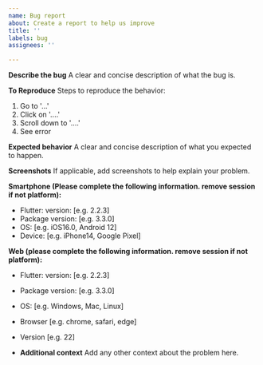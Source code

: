 ```yaml
---
name: Bug report
about: Create a report to help us improve
title: ''
labels: bug
assignees: ''

---
```


**Describe the bug**
A clear and concise description of what the bug is.

**To Reproduce**
Steps to reproduce the behavior:
1. Go to '...'
2. Click on '....'
3. Scroll down to '....'
4. See error

**Expected behavior**
A clear and concise description of what you expected to happen.

**Screenshots**
If applicable, add screenshots to help explain your problem.

**Smartphone (Please complete the following information. remove session if not platform):**
 - Flutter: version: [e.g. 2.2.3]
 - Package version: [e.g. 3.3.0]
 - OS: [e.g. iOS16.0, Android 12]
 - Device: [e.g. iPhone14, Google Pixel]
 
**Web (please complete the following information. remove session if not platform):**
 - Flutter: version: [e.g. 2.2.3]
 - Package version: [e.g. 3.3.0]
 - OS: [e.g. Windows, Mac, Linux]
 - Browser [e.g. chrome, safari, edge]
 - Version [e.g. 22] 
 
 - **Additional context**
Add any other context about the problem here.
